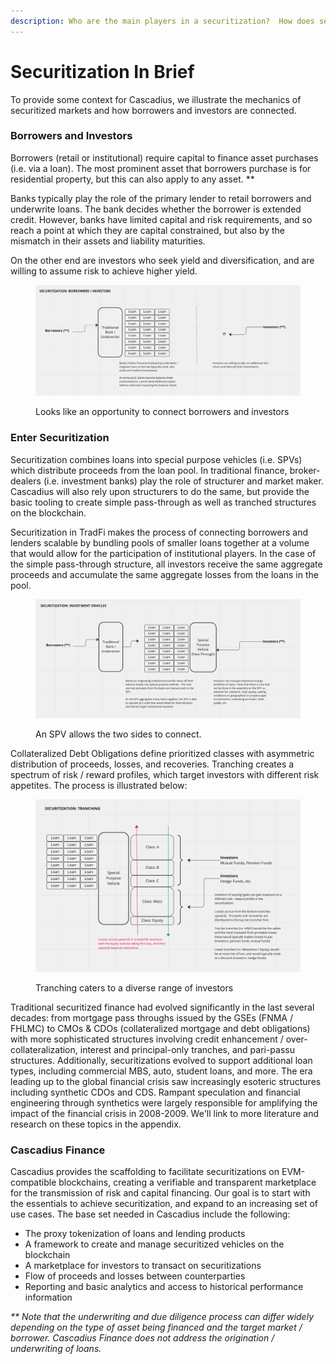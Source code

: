 ```yaml
---
description: Who are the main players in a securitization?  How does securitization work?
---
```


# Securitization In Brief

To provide some context for Cascadius, we illustrate the mechanics of securitized markets and how borrowers and investors are connected.&#x20;

### Borrowers and Investors

Borrowers (retail or institutional) require capital to finance asset purchases (i.e. via a loan).  The most prominent asset that borrowers purchase is for residential property, but this can also apply to any asset. \*\*

Banks typically play the role of the primary lender to retail borrowers and underwrite loans.  The bank decides whether the borrower is extended credit.  However, banks have limited capital and risk requirements, and so reach a point at which they are capital constrained, but also by the mismatch in their assets and liability maturities.&#x20;

On the other end are investors who seek yield and diversification, and are willing to assume risk to achieve higher yield.&#x20;

<figure><img src=".gitbook/assets/Screen Shot 2022-12-29 at 11.01.00 PM.png" alt=""><figcaption><p>Looks like an opportunity to connect borrowers and investors</p></figcaption></figure>

### Enter Securitization

Securitization combines loans into special purpose vehicles (i.e. SPVs) which distribute proceeds from the loan pool.  In traditional finance, broker-dealers (i.e. investment banks) play the role of structurer and market maker.  Cascadius will also rely upon structurers to do the same, but provide the basic tooling to create simple pass-through as well as tranched structures on the blockchain.

Securitization in TradFi makes the process of connecting borrowers and lenders scalable by bundling pools of smaller loans together at a volume that would allow for the participation of institutional players.  In the case of the simple pass-through structure, all investors receive the same aggregate proceeds and accumulate the same aggregate losses from the loans in the pool.&#x20;

<figure><img src=".gitbook/assets/Screen Shot 2022-12-29 at 11.10.04 PM.png" alt=""><figcaption><p>An SPV allows the two sides to connect.</p></figcaption></figure>

Collateralized Debt Obligations define prioritized classes with asymmetric distribution of proceeds, losses, and recoveries.  Tranching creates a spectrum of risk / reward profiles, which target investors with different risk appetites.  The process is illustrated below:

<figure><img src=".gitbook/assets/Screen Shot 2022-12-29 at 11.26.14 PM.png" alt=""><figcaption><p>Tranching caters to a diverse range of investors</p></figcaption></figure>

Traditional securitized finance had evolved significantly in the last several decades: from mortgage pass throughs issued by the GSEs (FNMA / FHLMC) to CMOs & CDOs (collateralized mortgage and debt obligations) with more sophisticated structures involving credit enhancement / over-collateralization, interest and principal-only tranches, and pari-passu structures.  Additionally, securitizations evolved to support additional loan types, including commercial MBS, auto, student loans, and more.  The era leading up to the global financial crisis saw increasingly esoteric structures including synthetic CDOs and CDS.  Rampant speculation and financial engineering through synthetics were largely responsible for amplifying the impact of the financial crisis in 2008-2009.  We'll link to more literature and research on these topics in the appendix.&#x20;

### Cascadius Finance

Cascadius provides the scaffolding to facilitate securitizations on EVM-compatible blockchains, creating a verifiable and transparent marketplace for the transmission of risk and capital financing.   Our goal is to start with the essentials to achieve securitization, and expand to an increasing set of use cases.  The base set needed in Cascadius include the following:

* The proxy tokenization of loans and lending products
* A framework to create and manage securitized vehicles on the blockchain
* A marketplace for investors to transact on securitizations&#x20;
* Flow of proceeds and losses between counterparties
* Reporting and basic analytics and access to historical performance information

_\*\* Note that the underwriting and due diligence process can differ widely depending on the type of asset being financed and the target market / borrower.  Cascadius Finance does not address the origination / underwriting of loans._

